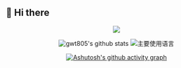 ## 👋 Hi there 
<div align="center">

![](https://github-immortality.vercel.app/api?username=gwt805)

![gwt805's github stats](https://github-readme-stats.vercel.app/api?username=gwt805&hide_title=false&hide_border=true&show_icons=true&include_all_commits=true&line_height=20&bg_color=0,EC6C6C,FFD479,FFFC79,73FA79&theme=graywhite&locale=cn)
![主要使用语言](https://github-readme-stats.vercel.app/api/top-langs/?username=gwt805&hide_title=false&hide_border=true&layout=compact&bg_color=0,73FA79,73FDFF,D783FF&theme=graywhite&locale=cn)

[![Ashutosh's github activity graph](https://github-readme-activity-graph.vercel.app/graph?username=gwt805&bg_color=3a3e5f&color=ffffff&line=3a658d&point=ffffff&area=true&hide_border=true)](https://github.com/ashutosh00710/github-readme-activity-graph)
</div>
